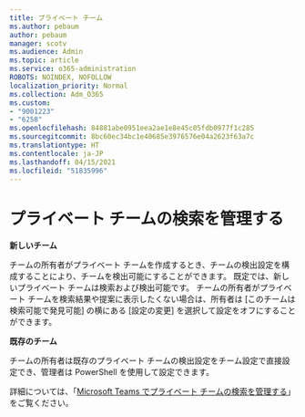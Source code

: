 ```yaml
---
title: プライベート チーム
ms.author: pebaum
author: pebaum
manager: scotv
ms.audience: Admin
ms.topic: article
ms.service: o365-administration
ROBOTS: NOINDEX, NOFOLLOW
localization_priority: Normal
ms.collection: Adm_O365
ms.custom:
- "9001223"
- "6258"
ms.openlocfilehash: 84881abe0951eea2ae1e8e45c05fdb0977f1c285
ms.sourcegitcommit: 8bc60ec34bc1e40685e3976576e04a2623f63a7c
ms.translationtype: HT
ms.contentlocale: ja-JP
ms.lasthandoff: 04/15/2021
ms.locfileid: "51835996"
---
```

# <a name="managing-discovery-of-private-teams"></a>プライベート チームの検索を管理する

**新しいチーム**

チームの所有者がプライベート チームを作成するとき、チームの検出設定を構成することにより、チームを検出可能にすることができます。 既定では、新しいプライベート チームは検索および検出可能です。 チームの所有者がプライベート チームを検索結果や提案に表示したくない場合は、所有者は [このチームは検索可能で発見可能] の横にある [設定の変更] を選択して設定をオフにすることができます。  

**既存のチーム**

チームの所有者は既存のプライベート チームの検出設定をチーム設定で直接設定でき、管理者は PowerShell を使用して設定できます。  

詳細については、「[Microsoft Teams でプライベート チームの検索を管理する](https://docs.microsoft.com/microsoftteams/manage-discovery-of-private-teams)」をご覧ください。
